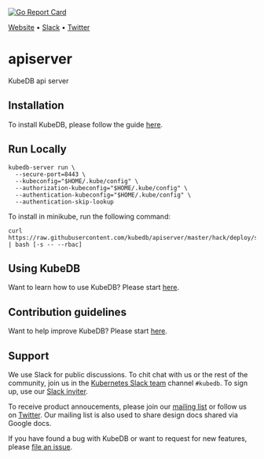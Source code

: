 [![Go Report Card](https://goreportcard.com/badge/github.com/kubedb/kubedb-server)](https://goreportcard.com/report/github.com/kubedb/kubedb-server)

[Website](https://kubedb.com) • [Slack](http://slack.kubernetes.io) • [Twitter](https://twitter.com/KubeDB)

# apiserver
KubeDB api server

## Installation
To install KubeDB, please follow the guide [here](https://kubedb.com/docs/latest/setup/install/).

## Run Locally

```console
kubedb-server run \
  --secure-port=8443 \
  --kubeconfig="$HOME/.kube/config" \
  --authorization-kubeconfig="$HOME/.kube/config" \
  --authentication-kubeconfig="$HOME/.kube/config" \
  --authentication-skip-lookup
```

To install in minikube, run the following command:

```console
curl https://raw.githubusercontent.com/kubedb/apiserver/master/hack/deploy/server.sh | bash [-s -- --rbac]
```

## Using KubeDB
Want to learn how to use KubeDB? Please start [here](https://kubedb.com/docs/latest/guides/).

## Contribution guidelines
Want to help improve KubeDB? Please start [here](https://kubedb.com/docs/latest/welcome/contributing/).

## Support
We use Slack for public discussions. To chit chat with us or the rest of the community, join us in the [Kubernetes Slack team](https://kubernetes.slack.com/messages/C8149MREV/) channel `#kubedb`. To sign up, use our [Slack inviter](http://slack.kubernetes.io/).

To receive product annoucements, please join our [mailing list](https://groups.google.com/forum/#!forum/kubedb) or follow us on [Twitter](https://twitter.com/KubeDB). Our mailing list is also used to share design docs shared via Google docs.

If you have found a bug with KubeDB or want to request for new features, please [file an issue](https://github.com/kubedb/project/issues/new).
